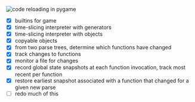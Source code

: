 ![code reloading in pygame](http://ballingt.com/assets/livereload.gif)

- [x] builtins for game
- [x] time-slicing interpreter with generators
- [x] time-slicing interpreter with objects
- [x] copyable objects
- [x] from two parse trees, determine which functions have changed
- [x] track changes to functions
- [x] monitor a file for changes
- [x] record global state snapshots at each function invocation, track most recent per function
- [x] restore earliest snapshot associated with a function that changed for a given new parse
- [ ] redo much of this

